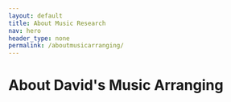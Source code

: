 ```yaml
--- 
layout: default
title: About Music Research
nav: hero
header_type: none
permalink: /aboutmusicarranging/
---
```

# About David's Music Arranging
